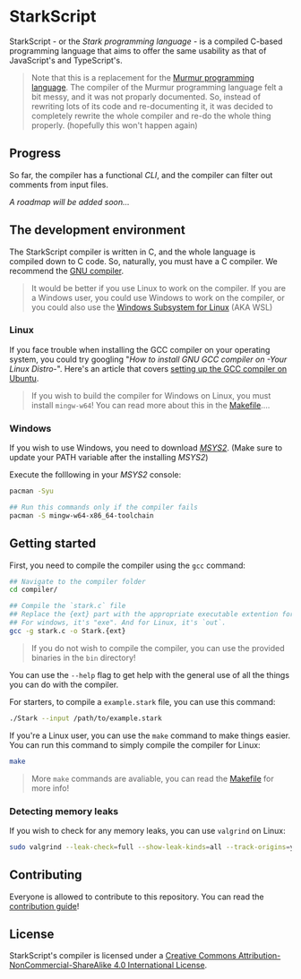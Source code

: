 # StarkScript

StarkScript - or the *Stark programming language* - is a compiled C-based programming language that aims to offer the same usability as that of JavaScript's and TypeScript's.

> Note that this is a replacement for the [Murmur programming language](https://github.com/EnderCommunity/Murmur). The compiler of the Murmur programming language felt a bit messy, and it was not proparly documented. So, instead of rewriting lots of its code and re-documenting it, it was decided to completely rewrite the whole compiler and re-do the whole thing properly. (hopefully this won't happen again)

## Progress

So far, the compiler has a functional *CLI*, and the compiler can filter out comments from input files.

*A roadmap will be added soon...*

## The development environment

The StarkScript compiler is written in C, and the whole language is compiled down to C code. So, naturally, you must have a C compiler. We recommend the [GNU compiler](https://gcc.gnu.org/).

> It would be better if you use Linux to work on the compiler.
> If you are a Windows user, you could use Windows to work on the compiler, or you could also use the [Windows Subsystem for Linux](https://docs.microsoft.com/en-us/windows/wsl/install) (AKA WSL)

### Linux

If you face trouble when installing the GCC compiler on your operating system, you could try googling "*How to install GNU GCC compiler on -Your Linux Distro-*". Here's an article that covers [setting up the GCC compiler on Ubuntu](https://linuxize.com/post/how-to-install-gcc-compiler-on-ubuntu-18-04/).

> If you wish to build the compiler for Windows on Linux, you must install `mingw-w64`! You can read more about this in the [Makefile](./Makefile)....

### Windows

If you wish to use Windows, you need to download [*MSYS2*](https://www.msys2.org/). (Make sure to update your PATH variable after the installing *MSYS2*)

Execute the folllowing in your *MSYS2* console:

```sh
pacman -Syu

## Run this commands only if the compiler fails
pacman -S mingw-w64-x86_64-toolchain
```

## Getting started

First, you need to compile the compiler using the `gcc` command:

```sh
## Navigate to the compiler folder
cd compiler/

## Compile the `stark.c` file
## Replace the {ext} part with the appropriate executable extention for your OS
## For windows, it's "exe". And for Linux, it's `out`.
gcc -g stark.c -o Stark.{ext}
```

> If you do not wish to compile the compiler, you can use the provided binaries in the `bin` directory!

You can use the `--help` flag to get help with the general use of all the things you can do with the compiler.

For starters, to compile a `example.stark` file, you can use this command:

```sh
./Stark --input /path/to/example.stark
```

If you're a Linux user, you can use the `make` command to make things easier. You can run this command to simply compile the compiler for Linux:

```sh
make
```

> More `make` commands are avaliable, you can read the [Makefile](./Makefile) for more info!

### Detecting memory leaks

If you wish to check for any memory leaks, you can use `valgrind` on Linux:

```sh
sudo valgrind --leak-check=full --show-leak-kinds=all --track-origins=yes -s ./Stark.out
```

## Contributing

Everyone is allowed to contribute to this repository. You can read the [contribution guide](./CONTRIBUTING.md)!

## License

StarkScript's compiler is licensed under a [Creative Commons Attribution-NonCommercial-ShareAlike 4.0 International License](http://creativecommons.org/licenses/by-nc-sa/4.0/).
